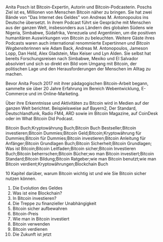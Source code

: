 Anita Posch ist Bitcoin-Expertin, Autorin und Bitcoin-Podcasterin. Poschs Ziel ist es, Millionen von Menschen Bitcoin näher zu bringen. Sie hat zwei Bände von "Das Internet des Geldes" von Andreas M. Antonopoulos ins Deutsche übersetzt. In ihrem Podcast führt sie Gespräche mit Menschen aus der ganzen Welt, insbesonders aus Ländern des globalen Südens wie Nigeria, Simbabwe, Südafrika, Venezuela und Argentinien, um die positiven humanitären Auswirkungen von Bitcoin zu beleuchten. Weitere Gäste ihres Podcasts waren auch international renommierte Expert*innen und Bitcoin Wegbereiter*innen wie Adam Back, Andreas M. Antonopoulos, Jameson Lopp, Dan Held, Alex Gladstein, Max Keiser und Lyn Alden.
Sie selbst hat bereits Forschungsreisen nach Simbabwe, Mexiko und El Salvador absolviert und sich so direkt ein Bild vom Umgang mit Bitcoin, der politischen Lage und den Herausforderungen der Menschen im Alltag zu machen.  

Bevor Anita Posch 2017 mit ihrer pädagogischen Bitcoin-Arbeit begann, sammelte sie über 20 Jahre Erfahrung im Bereich Webentwicklung, E-Commerce und im Online-Marketing.

Über ihre Erkenntnisse und Aktivitäten zu Bitcoin wird in Medien auf der ganzen Welt berichtet. Beispielsweise auf Bayern2, Der Standard, Deutschlandfunk, Radio FM4, ARD sowie im Bitcoin Magazine, auf CoinDesk oder im What Bitcoin Did Podcast.

Bitcoin Buch;Kryptowährung Buch;Bitcoin Buch Bestseller;Bitcoin investieren;Bitcoin Dummies;Bitcoin Geld;Bitcoin;Kryptowährung für Dummies;Bitcoin für Dummies;Bitcoin investieren;Bitcoin Anleitung für Anfänger;Bitcoin Grundlagen Buch;Bitcoin Sicherheit;Bitcoin Grundlagen; Was ist Bitcoin;Bitcoin Leitfaden;Bitcoin sicher;Bitcoin Investieren Buch;Bitcoin beherrschen;Bitcoin Bücher;wo man Bitcoin investiert;Bitcoin Standard;Bitcoin Bildung;Bitcoin Ratgeber;wie man Bitcoin benutzt;wie man Bitcoin verdient;Kryptowährungen;Blockchain Buch

10 Kapitel darüber, warum Bitcoin wichtig ist und wie Sie Bitcoin sicher nutzen können.
1.  Die Evolution des Geldes
2.  Was ist eine Blockchain?
3.  In Bitcoin investieren?
4.  Die Treppe zu finanzieller Unabhängigkeit
5.  Bitcoin sicher aufbewahren
6.  Bitcoin-Preis
7.  Wie man in Bitcoin investiert
8.  Bitcoin verwenden
9.  Bitcoin verdienen
10.  Die Zukunft ist jetzt


